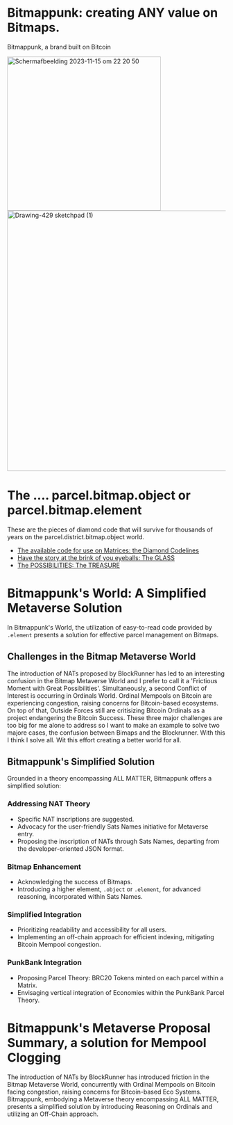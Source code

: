 # Bitmappunk: creating ANY value on Bitmaps.
Bitmappunk, a brand built on Bitcoin


<img width="354" alt="Scherm­afbeelding 2023-11-15 om 22 20 50" src="https://github.com/wiard/Umeko/assets/900114/e5f349e0-5a30-4736-80e4-26db7fc6d4b0">
<img width="599" alt="Drawing-429 sketchpad (1)" src="https://github.com/wiard/Umeko/assets/900114/a7ebaff7-2125-48a5-974a-cf9da115e8da">


# The .... parcel.bitmap.object or parcel.bitmap.element
These are the pieces of diamond code that will survive for thousands of years on the parcel.district.bitmap.object world.
- [The available code for use on Matrices: the Diamond Codelines](/docs/codebase.md)
- [Have the story at the brink of you eyeballs: The GLASS](/docs/story.md)
- [The POSSIBILITIES: The TREASURE](/docs/usecases.md)


# Bitmappunk's World: A Simplified Metaverse Solution

In Bitmappunk's World, the utilization of easy-to-read code provided by `.element` presents a solution for effective parcel management on Bitmaps.

## Challenges in the Bitmap Metaverse World

The introduction of NATs proposed by BlockRunner has led to an interesting confusion in the Bitmap Metaverse World and I prefer to call it a 'Frictious Moment with Great Possibilities'. Simultaneously, a second Conflict of Interest is occurring in Ordinals World. Ordinal Mempools on Bitcoin are experiencing congestion, raising concerns for Bitcoin-based ecosystems. On top of that, Outside Forces still are critisizing Bitcoin Ordinals as a project endangering the Bitcoin Success. These three major challenges are too big for me alone to address so I want to make an example to solve two majore cases, the confusion between Bimaps and the Blockrunner. With this I think I solve all.  Wit this effort creating a better world for all. 

## Bitmappunk's Simplified Solution

Grounded in a theory encompassing ALL MATTER, Bitmappunk offers a simplified solution:

### Addressing NAT Theory

- Specific NAT inscriptions are suggested. 
- Advocacy for the user-friendly Sats Names initiative for Metaverse entry.
- Proposing the inscription of NATs through Sats Names, departing from the developer-oriented JSON format.

### Bitmap Enhancement

- Acknowledging the success of Bitmaps.
- Introducing a higher element, `.object` or `.element`, for advanced reasoning, incorporated within Sats Names.

### Simplified Integration

- Prioritizing readability and accessibility for all users.
- Implementing an off-chain approach for efficient indexing, mitigating Bitcoin Mempool congestion.

### PunkBank Integration

- Proposing Parcel Theory: BRC20 Tokens minted on each parcel within a Matrix.
- Envisaging vertical integration of Economies within the PunkBank Parcel Theory.

# Bitmappunk's Metaverse Proposal Summary, a solution for Mempool Clogging

The introduction of NATs by BlockRunner has introduced friction in the Bitmap Metaverse World, concurrently with Ordinal Mempools on Bitcoin facing congestion, raising concerns for Bitcoin-based Eco Systems. Bitmappunk, embodying a Metaverse theory encompassing ALL MATTER, presents a simplified solution by introducing Reasoning on Ordinals and utilizing an Off-Chain approach.




